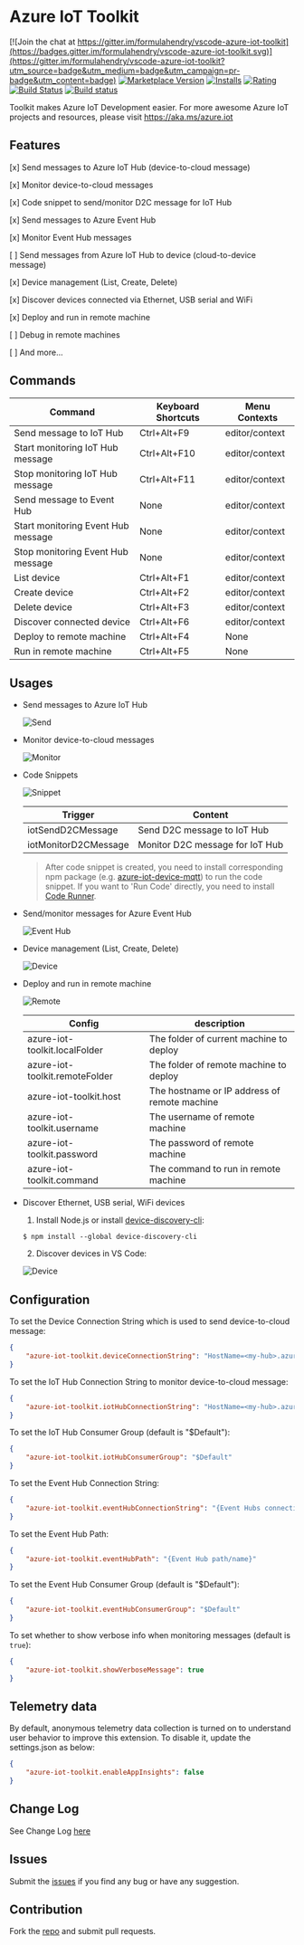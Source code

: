 # Azure IoT Toolkit

[![Join the chat at https://gitter.im/formulahendry/vscode-azure-iot-toolkit](https://badges.gitter.im/formulahendry/vscode-azure-iot-toolkit.svg)](https://gitter.im/formulahendry/vscode-azure-iot-toolkit?utm_source=badge&utm_medium=badge&utm_campaign=pr-badge&utm_content=badge) [![Marketplace Version](https://vsmarketplacebadge.apphb.com/version-short/formulahendry.azure-iot-toolkit.svg)](https://marketplace.visualstudio.com/items?itemName=formulahendry.azure-iot-toolkit) [![Installs](https://vsmarketplacebadge.apphb.com/installs-short/formulahendry.azure-iot-toolkit.svg)](https://marketplace.visualstudio.com/items?itemName=formulahendry.azure-iot-toolkit) [![Rating](https://vsmarketplacebadge.apphb.com/rating-short/formulahendry.azure-iot-toolkit.svg)](https://marketplace.visualstudio.com/items?itemName=formulahendry.azure-iot-toolkit) [![Build Status](https://travis-ci.org/formulahendry/vscode-azure-iot-toolkit.svg?branch=master)](https://travis-ci.org/formulahendry/vscode-azure-iot-toolkit) [![Build status](https://ci.appveyor.com/api/projects/status/fh583240003oggc0?svg=true)](https://ci.appveyor.com/project/formulahendry/vscode-azure-iot-toolkit)

Toolkit makes Azure IoT Development easier. For more awesome Azure IoT projects and resources, please visit https://aka.ms/azure.iot

## Features

[x] Send messages to Azure IoT Hub (device-to-cloud message)

[x] Monitor device-to-cloud messages

[x] Code snippet to send/monitor D2C message for IoT Hub

[x] Send messages to Azure Event Hub

[x] Monitor Event Hub messages

[ ] Send messages from Azure IoT Hub to device (cloud-to-device message)

[x] Device management (List, Create, Delete)

[x] Discover devices connected via Ethernet, USB serial and WiFi

[x] Deploy and run in remote machine

[ ] Debug in remote machines

[ ] And more...

## Commands

| Command | Keyboard Shortcuts | Menu Contexts |
| --- | --- | --- |
| Send message to IoT Hub | Ctrl+Alt+F9 | editor/context |
| Start monitoring IoT Hub message | Ctrl+Alt+F10 | editor/context |
| Stop monitoring IoT Hub message | Ctrl+Alt+F11 | editor/context |
| Send message to Event Hub | None | editor/context |
| Start monitoring Event Hub message | None | editor/context |
| Stop monitoring Event Hub message | None | editor/context |
| List device | Ctrl+Alt+F1 | editor/context |
| Create device | Ctrl+Alt+F2 | editor/context |
| Delete device | Ctrl+Alt+F3 | editor/context |
| Discover connected device | Ctrl+Alt+F6 | editor/context |
| Deploy to remote machine | Ctrl+Alt+F4 | None |
| Run in remote machine | Ctrl+Alt+F5 | None |

## Usages

* Send messages to Azure IoT Hub

  ![Send](images/send.gif)

* Monitor device-to-cloud messages

  ![Monitor](images/monitor.gif)

* Code Snippets

  ![Snippet](images/snippet.gif)

    | Trigger | Content |
    | ---- | ---- |
    | iotSendD2CMessage | Send D2C message to IoT Hub |
    | iotMonitorD2CMessage | Monitor D2C message for IoT Hub |
    > After code snippet is created, you need to install corresponding npm package (e.g. [azure-iot-device-mqtt](https://www.npmjs.com/package/azure-iot-device-mqtt)) to run the code snippet.
    > If you want to 'Run Code' directly, you need to install [Code Runner](https://marketplace.visualstudio.com/items?itemName=formulahendry.code-runner).

* Send/monitor messages for Azure Event Hub

  ![Event Hub](images/event-hub.gif)

* Device management (List, Create, Delete)

  ![Device](images/device.gif)

* Deploy and run in remote machine

  ![Remote](images/remote.gif)

    | Config | description |
    | ---- | ---- |
    | azure-iot-toolkit.localFolder | The folder of current machine to deploy |
    | azure-iot-toolkit.remoteFolder | The folder of remote machine to deploy |
    | azure-iot-toolkit.host | The hostname or IP address of remote machine |
    | azure-iot-toolkit.username | The username of remote machine |
    | azure-iot-toolkit.password | The password of remote machine |
    | azure-iot-toolkit.command | The command to run in remote machine |

* Discover Ethernet, USB serial, WiFi devices
  1. Install Node.js or install [device-discovery-cli](https://github.com/Azure/device-discovery-cli):

    ```
    $ npm install --global device-discovery-cli
    ```
  2. Discover devices in VS Code:

  ![Device](images/discover.gif)

## Configuration

To set the Device Connection String which is used to send device-to-cloud message:
```json
{
    "azure-iot-toolkit.deviceConnectionString": "HostName=<my-hub>.azure-devices.net;DeviceId=<known-device-id>;SharedAccessKey=<known-device-key>"
}
```

To set the IoT Hub Connection String to monitor device-to-cloud message:
```json
{
    "azure-iot-toolkit.iotHubConnectionString": "HostName=<my-hub>.azure-devices.net;SharedAccessKeyName=<my-policy>;SharedAccessKey=<my-policy-key>"
}
```

To set the IoT Hub Consumer Group (default is "$Default"):
```json
{
    "azure-iot-toolkit.iotHubConsumerGroup": "$Default"
}
```

To set the Event Hub Connection String:
```json
{
    "azure-iot-toolkit.eventHubConnectionString": "{Event Hubs connection string}"
}
```

To set the Event Hub Path:
```json
{
    "azure-iot-toolkit.eventHubPath": "{Event Hub path/name}"
}
```

To set the Event Hub Consumer Group (default is "$Default"):
```json
{
    "azure-iot-toolkit.eventHubConsumerGroup": "$Default"
}
```

To set whether to show verbose info when monitoring messages (default is `true`):
```json
{
    "azure-iot-toolkit.showVerboseMessage": true
}
```

## Telemetry data
By default, anonymous telemetry data collection is turned on to understand user behavior to improve this extension. To disable it, update the settings.json as below:
```json
{
    "azure-iot-toolkit.enableAppInsights": false
}
```

## Change Log
See Change Log [here](CHANGELOG.md)

## Issues
Submit the [issues](https://github.com/formulahendry/vscode-azure-iot-toolkit/issues) if you find any bug or have any suggestion.

## Contribution
Fork the [repo](https://github.com/formulahendry/vscode-azure-iot-toolkit) and submit pull requests.
